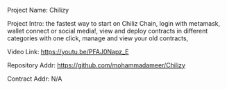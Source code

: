 Project Name: Chilizy

Project Intro: the fastest way to start on Chiliz Chain, login with metamask, wallet connect or social media!, 
view and deploy contracts in different categories with one click, manage and view your old contracts,

Video Link: https://youtu.be/PFAJ0Napz_E

Repository Addr: https://github.com/mohammadameer/Chilizy

Contract Addr:	N/A
